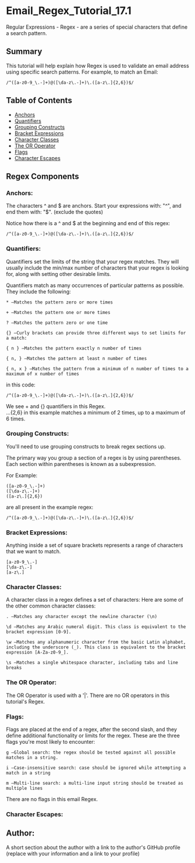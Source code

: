 # Email_Regex_Tutorial_17.1

Regular Expressions - Regex - are a series of special characters that define a search pattern.

## Summary

This tutorial will help explain how Regex is used to validate an email address using specific search patterns. For example, to match an Email: 
```
/^([a-z0-9_\.-]+)@([\da-z\.-]+)\.([a-z\.]{2,6})$/
```

## Table of Contents

- [Anchors](#anchors)
- [Quantifiers](#quantifiers)
- [Grouping Constructs](#grouping-constructs)
- [Bracket Expressions](#bracket-expressions)
- [Character Classes](#character-classes)
- [The OR Operator](#the-or-operator)
- [Flags](#flags)
- [Character Escapes](#character-escapes)

## Regex Components

### Anchors:
The characters ^ and \$ are anchors. Start your expressions with: "^", and end them with: "$". (exclude the quotes) 

Notice how there is a ^ and $ at the beginning and end of this regex:
```
/^([a-z0-9_\.-]+)@([\da-z\.-]+)\.([a-z\.]{2,6})$/
```

### Quantifiers:
Quantifiers set the limits of the string that your regex matches. They will usually include the min/max number of characters that your regex is looking for, along with setting other desirable limits.

Quantifiers match as many occurrences of particular patterns as possible. They include the following:
```
* —Matches the pattern zero or more times
```
```
+ —Matches the pattern one or more times
```
```
? —Matches the pattern zero or one time
```
```
{} —Curly brackets can provide three different ways to set limits for a match:
```
```
{ n } —Matches the pattern exactly n number of times
```
```
{ n, } —Matches the pattern at least n number of times
```
```
{ n, x } —Matches the pattern from a minimum of n number of times to a maximum of x number of times
```
in this code:
```
/^([a-z0-9_\.-]+)@([\da-z\.-]+)\.([a-z\.]{2,6})$/
```
We see + and {} quantifiers in this Regex.
<br>
...{2,6} in this example matches a minimum of 2 times, up to a maximum of 6 times.
<br>

### Grouping Constructs:

You'll need to use grouping constructs to break regex sections up.

The primary way you group a section of a regex is by using parentheses. Each section within parentheses is known as a subexpression.

For Example:
```
([a-z0-9_\.-]+)
([\da-z\.-]+)
([a-z\.]{2,6})
```
are all present in the example regex:
```
/^([a-z0-9_\.-]+)@([\da-z\.-]+)\.([a-z\.]{2,6})$/
```
### Bracket Expressions:
Anything inside a set of square brackets represents a range of characters that we want to match.
```
[a-z0-9_\.-]
[\da-z\.-]
[a-z\.]
```
### Character Classes:
A character class in a regex defines a set of characters:
Here are some of the other common character classes:
```
. —Matches any character except the newline character (\n)
```
```
\d —Matches any Arabic numeral digit. This class is equivalent to the bracket expression [0-9].
```
```
\w —Matches any alphanumeric character from the basic Latin alphabet, including the underscore (_). This class is equivalent to the bracket expression [A-Za-z0-9_].
```

```
\s —Matches a single whitespace character, including tabs and line breaks
```

### The OR Operator:
The OR Operator is used with a '|'. There are no OR operators in this tutorial's Regex.

### Flags:
Flags are placed at the end of a regex, after the second slash, and they define additional functionality or limits for the regex. These are the three flags you're most likely to encounter:

```
g —Global search: the regex should be tested against all possible matches in a string.
```
```
i —Case-insensitive search: case should be ignored while attempting a match in a string
```
```
m —Multi-line search: a multi-line input string should be treated as multiple lines
```

There are no flags in this email Regex.

### Character Escapes:

## Author:

A short section about the author with a link to the author's GitHub profile (replace with your information and a link to your profile)